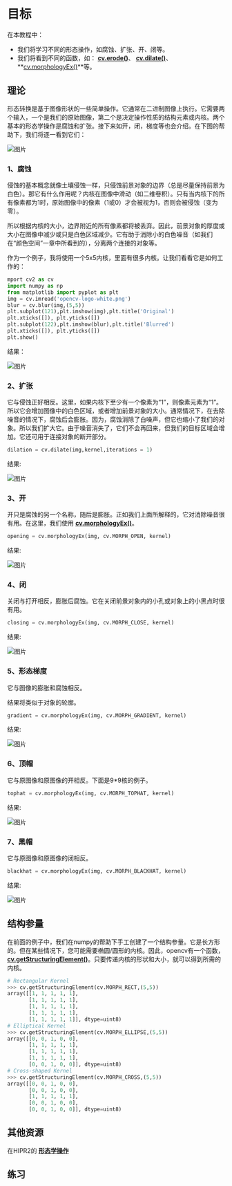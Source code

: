 # 目标

在本教程中：

* 我们将学习不同的形态操作，如腐蚀、扩张、开、闭等。
* 我们将看到不同的函数，如： **[cv.erode()](https://docs.opencv.org/4.0.0/d4/d86/group__imgproc__filter.html#gaeb1e0c1033e3f6b891a25d0511362aeb)**、 **[cv.dilate()](https://docs.opencv.org/4.0.0/d4/d86/group__imgproc__filter.html#ga4ff0f3318642c4f469d0e11f242f3b6c)**、 **[cv.morphologyEx()](https://docs.opencv.org/4.0.0/d4/d86/group__imgproc__filter.html#ga67493776e3ad1a3df63883829375201f)**等。

## 理论

形态转换是基于图像形状的一些简单操作。它通常在二进制图像上执行。它需要两个输入，一个是我们的原始图像，第二个是决定操作性质的结构元素或内核。两个基本的形态学操作是腐蚀和扩张。接下来如开，闭，梯度等也会介绍。在下图的帮助下，我们将逐一看到它们：

![图片](./img/Morphological_Transformations_1.png)

### 1、腐蚀

侵蚀的基本概念就像土壤侵蚀一样，只侵蚀前景对象的边界（总是尽量保持前景为白色）。那它有什么作用呢？内核在图像中滑动（如二维卷积）。只有当内核下的所有像素都为1时，原始图像中的像素（1或0）才会被视为1，否则会被侵蚀（变为零）。

所以根据内核的大小，边界附近的所有像素都将被丢弃。因此，前景对象的厚度或大小在图像中减少或只是白色区域减少。它有助于消除小的白色噪音（如我们在“颜色空间”一章中所看到的），分离两个连接的对象等。

作为一个例子，我将使用一个5x5内核，里面有很多内核。让我们看看它是如何工作的：

```python
mport cv2 as cv
import numpy as np
from matplotlib import pyplot as plt
img = cv.imread('opencv-logo-white.png')
blur = cv.blur(img,(5,5))
plt.subplot(121),plt.imshow(img),plt.title('Original')
plt.xticks([]), plt.yticks([])
plt.subplot(122),plt.imshow(blur),plt.title('Blurred')
plt.xticks([]), plt.yticks([])
plt.show()
```

结果：

![图片](./img/Morphological_Transformations_2.png)

### 2、扩张

它与侵蚀正好相反。这里，如果内核下至少有一个像素为“1”，则像素元素为“1”。所以它会增加图像中的白色区域，或者增加前景对象的大小。通常情况下，在去除噪音的情况下，腐蚀后会膨胀。因为，腐蚀消除了白噪声，但它也缩小了我们的对象。所以我们扩大它。由于噪音消失了，它们不会再回来，但我们的目标区域会增加。它还可用于连接对象的断开部分。

```python
dilation = cv.dilate(img,kernel,iterations = 1)
```

结果:

![图片](./img/Morphological_Transformations_3.png)

### 3、开

开只是腐蚀的另一个名称，随后是膨胀。正如我们上面所解释的，它对消除噪音很有用。在这里，我们使用 **[cv.morphologyEx()](https://docs.opencv.org/4.0.0/d4/d86/group__imgproc__filter.html#ga67493776e3ad1a3df63883829375201f)**。


```python
opening = cv.morphologyEx(img, cv.MORPH_OPEN, kernel)
```

结果:

![图片](./img/Morphological_Transformations_4.png)

### 4、闭

关闭与打开相反，膨胀后腐蚀。它在关闭前景对象内的小孔或对象上的小黑点时很有用。

```python
closing = cv.morphologyEx(img, cv.MORPH_CLOSE, kernel)
```

结果:

![图片](./img/Morphological_Transformations_5.png)

### 5、形态梯度

它与图像的膨胀和腐蚀相反。

结果将类似于对象的轮廓。

```python
gradient = cv.morphologyEx(img, cv.MORPH_GRADIENT, kernel)
```

结果:

![图片](./img/Morphological_Transformations_6.png)

### 6、顶帽

它与原图像和原图像的开相反。下面是9*9核的例子。

```python
tophat = cv.morphologyEx(img, cv.MORPH_TOPHAT, kernel)
```

结果:

![图片](./img/Morphological_Transformations_7.png)

### 7、黑帽

它与原图像和原图像的闭相反。

```python
blackhat = cv.morphologyEx(img, cv.MORPH_BLACKHAT, kernel)
```

结果:

![图片](./img/Morphological_Transformations_8.png)

## 结构参量

在前面的例子中，我们在numpy的帮助下手工创建了一个结构参量。它是长方形的。但在某些情况下，您可能需要椭圆/圆形的内核。因此，opencv有一个函数，**[cv.getStructuringElement()](https://docs.opencv.org/4.0.0/d4/d86/group__imgproc__filter.html#gac342a1bb6eabf6f55c803b09268e36dc)**。只要传递内核的形状和大小，就可以得到所需的内核。

```python
# Rectangular Kernel
>>> cv.getStructuringElement(cv.MORPH_RECT,(5,5))
array([[1, 1, 1, 1, 1],
       [1, 1, 1, 1, 1],
       [1, 1, 1, 1, 1],
       [1, 1, 1, 1, 1],
       [1, 1, 1, 1, 1]], dtype=uint8)
# Elliptical Kernel
>>> cv.getStructuringElement(cv.MORPH_ELLIPSE,(5,5))
array([[0, 0, 1, 0, 0],
       [1, 1, 1, 1, 1],
       [1, 1, 1, 1, 1],
       [1, 1, 1, 1, 1],
       [0, 0, 1, 0, 0]], dtype=uint8)
# Cross-shaped Kernel
>>> cv.getStructuringElement(cv.MORPH_CROSS,(5,5))
array([[0, 0, 1, 0, 0],
       [0, 0, 1, 0, 0],
       [1, 1, 1, 1, 1],
       [0, 0, 1, 0, 0],
       [0, 0, 1, 0, 0]], dtype=uint8)
```

## 其他资源

在HIPR2的 **[形态学操作](http://homepages.inf.ed.ac.uk/rbf/HIPR2/morops.htm)**

## 练习
